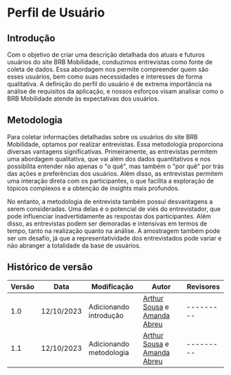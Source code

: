 # Perfil de Usuário


## Introdução

Com o objetivo de criar uma descrição detalhada dos atuais e futuros usuários do site BRB Mobilidade, conduzimos entrevistas como fonte de coleta de dados. Essa abordagem nos permite compreender quem são esses usuários, bem como suas necessidades e interesses de forma qualitativa. A definição do perfil do usuário é de extrema importância na análise de requisitos da aplicação, e nossos esforços visam analisar como o BRB Mobilidade atende às expectativas dos usuários.


## Metodologia

Para coletar informações detalhadas sobre os usuários do site BRB Mobilidade, optamos por realizar entrevistas. Essa metodologia proporciona diversas vantagens significativas. Primeiramente, as entrevistas permitem uma abordagem qualitativa, que vai além dos dados quantitativos e nos possibilita entender não apenas o "o quê", mas também o "por quê" por trás das ações e preferências dos usuários. Além disso, as entrevistas permitem uma interação direta com os participantes, o que facilita a exploração de tópicos complexos e a obtenção de insights mais profundos.

No entanto, a metodologia de entrevista também possui desvantagens a serem consideradas. Uma delas é o potencial de viés do entrevistador, que pode influenciar inadvertidamente as respostas dos participantes. Além disso, as entrevistas podem ser demoradas e intensivas em termos de tempo, tanto na realização quanto na análise. A amostragem também pode ser um desafio, já que a representatividade dos entrevistados pode variar e não abranger a totalidade da base de usuários. 


## Histórico de versão

| Versão | Data       | Modificação                             | Autor                         | Revisores                         |
| ------ | ---------- | --------------------------------------- | ----------------------------- |-----------------------------------|
|  1.0   | 12/10/2023   | Adicionando introdução | [Arthur Sousa](https://github.com/arthurrsousa) e [Amanda Abreu](https://github.com/Amandaaaaabreu) | --------- |
|  1.1   | 12/10/2023   | Adicionando metodologia | [Arthur Sousa](https://github.com/arthurrsousa) e [Amanda Abreu](https://github.com/Amandaaaaabreu) | --------- |
